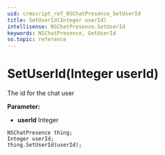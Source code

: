 ```yaml
---
uid: crmscript_ref_NSChatPresence_SetUserId
title: SetUserId(Integer userId)
intellisense: NSChatPresence.SetUserId
keywords: NSChatPresence, GetUserId
so.topic: reference
---
```


# SetUserId(Integer userId)

The id for the chat user

**Parameter:** 
* **userId** Integer

```crmscript
NSChatPresence thing;
Integer userId;
thing.SetUserId(userId);
```

